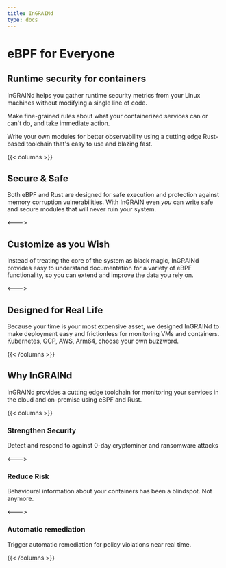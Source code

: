 ```yaml
---
title: InGRAINd
type: docs
---
```


# eBPF for Everyone

## Runtime security for containers

InGRAINd helps you gather runtime security metrics from your
Linux machines without modifying a single line of code.

Make fine-grained rules about what your containerized services can or
can't do, and take immediate action.

Write your own modules for better observability using a cutting edge
Rust-based toolchain that's easy to use and blazing fast.

{{< columns >}}
## Secure & Safe

Both eBPF and Rust are designed for safe execution and protection
against memory corruption vulnerabilities. With InGRAIN even _you_ can
write safe and secure modules that will never ruin your system.

<--->

## Customize as you Wish

Instead of treating the core of the system as black magic, InGRAINd
provides easy to understand documentation for a variety of eBPF
functionality, so you can extend and improve the data you rely on.

<--->

## Designed for Real Life

Because your time is your most expensive asset, we designed InGRAINd
to make deployment easy and frictionless for monitoring VMs and
containers. Kubernetes, GCP, AWS, Arm64, choose your own buzzword.

{{< /columns >}}

## Why InGRAINd

InGRAINd provides a cutting edge toolchain for monitoring your
services in the cloud and on-premise using eBPF and Rust.

{{< columns >}}

### Strengthen Security

Detect and respond to against 0-day cryptominer and ransomware attacks

<--->

### Reduce Risk

Behavioural information about your containers has been a blindspot. Not anymore.

<--->

### Automatic remediation

Trigger automatic remediation for policy violations near real time.

{{< /columns >}}
